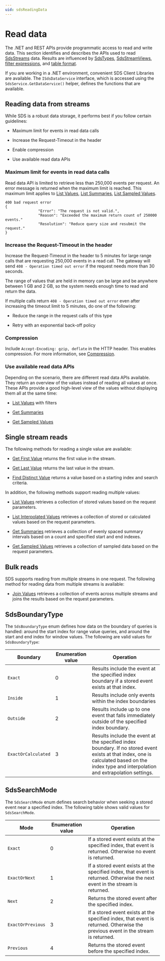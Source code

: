 ```yaml
---
uid: sdsReadingData
---
```


# Read data

The .NET and REST APIs provide programmatic access to read and write data. This section identifies and describes the APIs used to read [SdsStreams](xref:sdsStreams) data. Results are influenced by [SdsTypes](xref:sdsTypes), [SdsStreamViews](xref:sdsStreamViews), [filter expressions](xref:sdsFilterExpressions), and [table format](xref:sdsTableFormat).

If you are working in a .NET environment, convenient SDS Client Libraries are available. The `ISdsDataService` interface, which is accessed using the `SdsService.GetDataService()` helper, defines the functions that are available.

## Reading data from streams

While SDS is a robust data storage, it performs best if you follow certain guidelines:

- Maximum limit for events in read data calls

- Increase the Request-Timeout in the header

- Enable compression

- Use available read data APIs

### Maximum limit for events in read data calls 

Read data API is limited to retrieve less than 250,000 events per request. An error message is returned when the maximum limit is reached. This maximum limit applies to [List Values](xref:sds-stream-data#list-values), [List Summaries](xref:sds-stream-data#list-summaries), [List Sampled Values](xref:sds-stream-data#list-sampled-values).

```text
400 bad request error
{ 
               "Error": "The request is not valid.", 
               "Reason": "Exceeded the maximum return count of 250000 events." 
               "Resolution": "Reduce query size and resubmit the request." 
} 
```

### Increase the Request-Timeout in the header 

Increase the Request-Timeout in the header to 5 minutes for large range calls that are requesting 250,000 events in a read call. The gateway will send `408 - Operation timed out error` if the request needs more than 30 seconds. 

The range of values that are held in memory can be large and be anywhere between 1 GB and 2 GB, so the system needs enough time to read and return the data.

If multiple calls return `408 - Operation timed out error` even after increasing the timeout limit to 5 minutes, do one of the following: 

- Reduce the range in the request calls of this type 

- Retry with an exponential back-off policy

### Compression 

Include ``Accept-Encoding: gzip, deflate`` in the HTTP header. This enables compression. For more information, see [Compression](xref:sdsCompression#supported-compression-schemes). 

### Use available read data APIs

Depending on the scenario, there are different read data APIs available. They return an overview of the values instead of reading all values at once. These APIs provide a good high-level view of the values without displaying them all at the same time: 

- [List Values](xref:sdsReadingDataApi#list-values) with filters

- [Get Summaries](xref:sdsReadingDataApi#get-summaries) 

- [Get Sampled Values](xref:sdsReadingDataApi#get-sampled-values) 

## Single stream reads

The following methods for reading a single value are available:

* [Get First Value](xref:sdsReadingDataApi#get-first-value) returns the first value in the stream.

* [Get Last Value](xref:sdsReadingDataApi#get-last-value) returns the last value in the stream.

* [Find Distinct Value](xref:sdsReadingDataApi#find-distinct-value) returns a value based on a starting index and search criteria.

In addition, the following methods support reading multiple values:

* [List Values](xref:sdsReadingDataApi#list-values) retrieves a collection of stored values based on the request parameters.

* [List Interpolated Values](xref:sdsReadingDataApi#list-interpolated-values) retrieves a collection of stored or calculated values based on the request parameters.

* [Get Summaries](xref:sdsReadingDataApi#get-summaries) retrieves a collection of evenly spaced summary intervals based on a count and specified start and end indexes.

* [Get Sampled Values](xref:sdsReadingDataApi#get-sampled-values) retrieves a collection of sampled data based on the request parameters.

## Bulk reads   

SDS supports reading from multiple streams in one request. The following method for reading data from multiple streams is available:

* [Join Values](xref:sdsReadingDataApi#join-values) retrieves a collection of events across multiple streams and joins the results based on the request parameters.

## SdsBoundaryType

The `SdsBoundaryType` enum defines how data on the boundary of queries is handled: around the start index for range value queries,  and around the start and end index for window values. The following are valid values for `SdsBoundaryType`:

| Boundary | Enumeration value | Operation |
| -------  | ----------------- | --------- |
| `Exact`    | 0                 | Results include the event at the specified index boundary if a stored event exists at that index. |
| `Inside`   | 1                 | Results include only events within the index boundaries |
| `Outside`  | 2                 | Results include up to one event that falls immediately outside of the specified index boundary. |
| `ExactOrCalculated` | 3        | Results include the event at the specified index boundary. If no stored event exists at that index, one is calculated based on the index type and interpolation and extrapolation settings. |

## SdsSearchMode

The `SdsSearchMode` enum defines search behavior when seeking a stored event near a specified index. The following table shows valid values for `SdsSearchMode`.

| Mode  | Enumeration value | Operation |
| ----- | ----------------- | --------- |
| `Exact` | 0                 | If a stored event exists at the specified index, that event is returned. Otherwise no event is returned. |
| `ExactOrNext` | 1           | If a stored event exists at the specified index, that event is returned. Otherwise the next event in the stream is returned. |
| `Next` | 2                  | Returns the stored event after the specified index. |
| `ExactOrPrevious` | 3       | If a stored event exists at the specified index, that event is returned. Otherwise the previous event in the stream is returned. |
| `Previous` | 4              | Returns the stored event before the specified index. |
